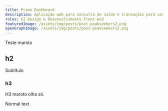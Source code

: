 ```yaml
---
title: Prime Dashboard
description: Aplicação web para consulta de saldo e transações para usuários do cartão de benefícios da empresa
roles: UI Design & Desenvolvimento Front-end
featuredImage: /assets/img/posts/post-peakseekers2.png
openGraphImage: /assets/img/posts/post-peakseekers2.png
---
```


Teste maroto

## h2
Subtítulo

### h3
H3 maroto olha só.

Normal text
